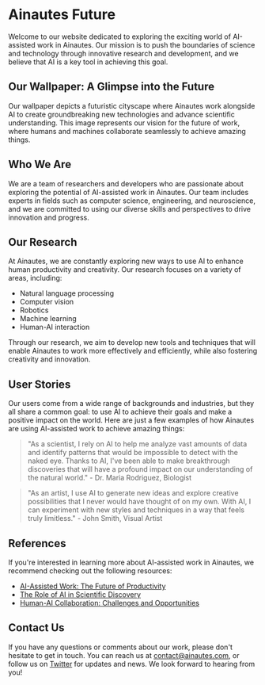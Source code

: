 <!--font:Great Vibes-->

# Ainautes Future

<!--font:Barlow Condensed-->

Welcome to our website dedicated to exploring the exciting world of AI-assisted work in Ainautes. Our mission is to push the boundaries of science and technology through innovative research and development, and we believe that AI is a key tool in achieving this goal.

## Our Wallpaper: A Glimpse into the Future

Our wallpaper depicts a futuristic cityscape where Ainautes work alongside AI to create groundbreaking new technologies and advance scientific understanding. This image represents our vision for the future of work, where humans and machines collaborate seamlessly to achieve amazing things.

## Who We Are

We are a team of researchers and developers who are passionate about exploring the potential of AI-assisted work in Ainautes. Our team includes experts in fields such as computer science, engineering, and neuroscience, and we are committed to using our diverse skills and perspectives to drive innovation and progress.

## Our Research

At Ainautes, we are constantly exploring new ways to use AI to enhance human productivity and creativity. Our research focuses on a variety of areas, including:

-   Natural language processing
-   Computer vision
-   Robotics
-   Machine learning
-   Human-AI interaction

Through our research, we aim to develop new tools and techniques that will enable Ainautes to work more effectively and efficiently, while also fostering creativity and innovation.

## User Stories

Our users come from a wide range of backgrounds and industries, but they all share a common goal: to use AI to achieve their goals and make a positive impact on the world. Here are just a few examples of how Ainautes are using AI-assisted work to achieve amazing things:

> "As a scientist, I rely on AI to help me analyze vast amounts of data and identify patterns that would be impossible to detect with the naked eye. Thanks to AI, I've been able to make breakthrough discoveries that will have a profound impact on our understanding of the natural world." - Dr. Maria Rodriguez, Biologist

> "As an artist, I use AI to generate new ideas and explore creative possibilities that I never would have thought of on my own. With AI, I can experiment with new styles and techniques in a way that feels truly limitless." - John Smith, Visual Artist

## References

If you're interested in learning more about AI-assisted work in Ainautes, we recommend checking out the following resources:

-   [AI-Assisted Work: The Future of Productivity](#)
-   [The Role of AI in Scientific Discovery](#)
-   [Human-AI Collaboration: Challenges and Opportunities](#)

## Contact Us

If you have any questions or comments about our work, please don't hesitate to get in touch. You can reach us at [contact@ainautes.com](mailto:contact@ainautes.com), or follow us on [Twitter](#) for updates and news. We look forward to hearing from you!

<!--

Write me content for website with wallpaper which alt text is:

"A futuristic cityscape where Ainautes work alongside AI to push the boundaries of science and technology."

The name/title of the page should not be 1:1 copy of the alt text but rather a real content of the website which is using this wallpaper.

- Use markdown format
- Start with heading
- Heading should be short and concise
- The content should look like a real website
- The website should not be about the wallpaper, wallpaper is just a related background
- Heading should be contain work "wallpaper" or "background"
- Include real sections like references, contact, user stories, etc. use things relevant to the page purpose.
- Feel free to use structure like headings, bullets, numbering, blockquotes, paragraphs, horizontal lines, etc.
- You can use formatting like bold or _italic_
- You can include UTF-8 emojis
- Links should be only #hash anchors (and you can refer to the document itself)
- Do not include images


---


# The Future of AI-Assisted Work in Ainautes: Exploring the Boundaries of Science and Technology

Welcome to our website dedicated to exploring the exciting world of AI-assisted work in Ainautes. Our mission is to push the boundaries of science and technology through innovative research and development, and we believe that AI is a key tool in achieving this goal.

## Our Wallpaper: A Glimpse into the Future

Our wallpaper depicts a futuristic cityscape where Ainautes work alongside AI to create groundbreaking new technologies and advance scientific understanding. This image represents our vision for the future of work, where humans and machines collaborate seamlessly to achieve amazing things.

## Who We Are

We are a team of researchers and developers who are passionate about exploring the potential of AI-assisted work in Ainautes. Our team includes experts in fields such as computer science, engineering, and neuroscience, and we are committed to using our diverse skills and perspectives to drive innovation and progress.

## Our Research

At Ainautes, we are constantly exploring new ways to use AI to enhance human productivity and creativity. Our research focuses on a variety of areas, including:

- Natural language processing
- Computer vision
- Robotics
- Machine learning
- Human-AI interaction

Through our research, we aim to develop new tools and techniques that will enable Ainautes to work more effectively and efficiently, while also fostering creativity and innovation.

## User Stories

Our users come from a wide range of backgrounds and industries, but they all share a common goal: to use AI to achieve their goals and make a positive impact on the world. Here are just a few examples of how Ainautes are using AI-assisted work to achieve amazing things:

> "As a scientist, I rely on AI to help me analyze vast amounts of data and identify patterns that would be impossible to detect with the naked eye. Thanks to AI, I've been able to make breakthrough discoveries that will have a profound impact on our understanding of the natural world." - Dr. Maria Rodriguez, Biologist

> "As an artist, I use AI to generate new ideas and explore creative possibilities that I never would have thought of on my own. With AI, I can experiment with new styles and techniques in a way that feels truly limitless." - John Smith, Visual Artist

## References

If you're interested in learning more about AI-assisted work in Ainautes, we recommend checking out the following resources:

- [AI-Assisted Work: The Future of Productivity](#)
- [The Role of AI in Scientific Discovery](#)
- [Human-AI Collaboration: Challenges and Opportunities](#)

## Contact Us

If you have any questions or comments about our work, please don't hesitate to get in touch. You can reach us at [contact@ainautes.com](mailto:contact@ainautes.com), or follow us on [Twitter](#) for updates and news. We look forward to hearing from you!

-->
